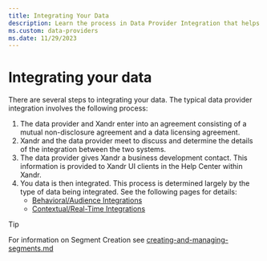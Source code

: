 ```yaml
---
title: Integrating Your Data
description: Learn the process in Data Provider Integration that helps in integrating your data. 
ms.custom: data-providers
ms.date: 11/29/2023
---
```



# Integrating your data

There are several steps to integrating your data. The typical data
provider integration involves the following process:

1. The data provider and Xandr enter into an
    agreement consisting of a mutual non-disclosure agreement and a data
    licensing agreement.
1. Xandr and the data provider meet to discuss
    and determine the details of the integration between the two
    systems.
1. The data provider gives Xandr a business
    development contact. This information is provided to
    Xandr UI clients in the Help Center within
    Xandr.
1. You data is then integrated. This process is determined largely by
    the type of data being integrated. See the following pages for
    details:
    - [Behavioral/Audience Integrations](audience-data-integrations.md)
    - [Contextual/Real-Time Integrations](real-time-data-integration-instructions.md)

> [!TIP]
> For information on Segment Creation see [creating-and-managing-segments.md](creating-and-managing-segments.md)
